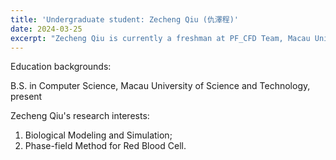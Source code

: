 ```yaml
---
title: 'Undergraduate student: Zecheng Qiu (仇澤程)'
date: 2024-03-25
excerpt: "Zecheng Qiu is currently a freshman at PF_CFD Team, Macau University of Science and Technology. His research interest is biological modeling and simulation.<br/><img src='/images/QZC.png' width='200px'>"
---
```

Education backgrounds:

B.S. in Computer Science, Macau University of Science and Technology, present

Zecheng Qiu's research interests:

1. Biological Modeling and Simulation;
2. Phase-field Method for Red Blood Cell.

